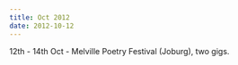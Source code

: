 ```yaml
---
title: Oct 2012
date: 2012-10-12
---
```


12th - 14th Oct - Melville Poetry Festival (Joburg), two gigs.

